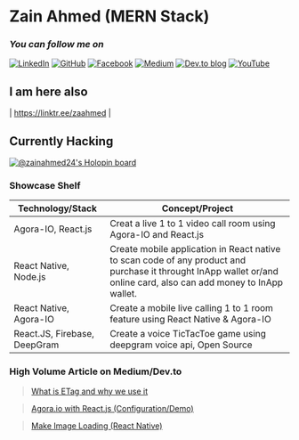 # Zain Ahmed (MERN Stack)
### _You can follow me on_
[![LinkedIn](https://img.shields.io/badge/linkedin-%230077B5.svg?style=for-the-badge&logo=linkedin&logoColor=white)](https://www.linkedin.com/in/zain-ahmed-231349132/) [![GitHub](https://img.shields.io/badge/github-%23121011.svg?style=for-the-badge&logo=github&logoColor=white)](https://github.com/zainbinfurqan) [![Facebook](https://img.shields.io/badge/Facebook-%231877F2.svg?style=for-the-badge&logo=Facebook&logoColor=white)](https://github.com/zainbinfurqan) [![Medium](https://img.shields.io/badge/Medium-12100E?style=for-the-badge&logo=medium&logoColor=white)](https://medium.com/@zain-ahmed-5360) [![Dev.to blog](https://img.shields.io/badge/dev.to-0A0A0A?style=for-the-badge&logo=dev.to&logoColor=white)](https://dev.to/zainbinfurqan) [![YouTube](https://img.shields.io/badge/YarCoder-%23FF0000.svg?style=for-the-badge&logo=YouTube&logoColor=white)](https://www.youtube.com/channel/UCkaoWtBz6ioLbNwRzIco5Yg)

## I am here also
| https://linktr.ee/zaahmed |


## Currently Hacking 
[![@zainahmed24's Holopin board](https://holopin.me/zainahmed24)](https://holopin.io/@zainahmed24)

### Showcase Shelf
|Technology/Stack | Concept/Project |
| ------ | ------ |
| Agora-IO, React.js | Creat a live 1 to 1 video call room using Agora-IO and React.js |
| React Native, Node.js |Create mobile application in React native to scan code of any product and purchase it throught InApp wallet or/and online card, also can add money to InApp wallet.  |
| React Native, Agora-IO | Create a mobile live calling 1 to 1 room feature  using React Native & Agora-IO |
| React.JS, Firebase, DeepGram | Create a voice TicTacToe game using deepgram voice api, Open Source  |

### High Volume Article on Medium/Dev.to
>  [What is ETag and why we use it](https://dev.to/zainbinfurqan/what-is-etag-and-why-we-use-it-15jd)

>  [Agora.io with React.js (Configuration/Demo)](https://dev.to/zainbinfurqan/agora-io-with-react-js-configuration-demo-2o7h)

>  [Make Image Loading (React Native)](https://zain-ahmed-5360.medium.com/make-image-loading-react-native-8929a744d242)
